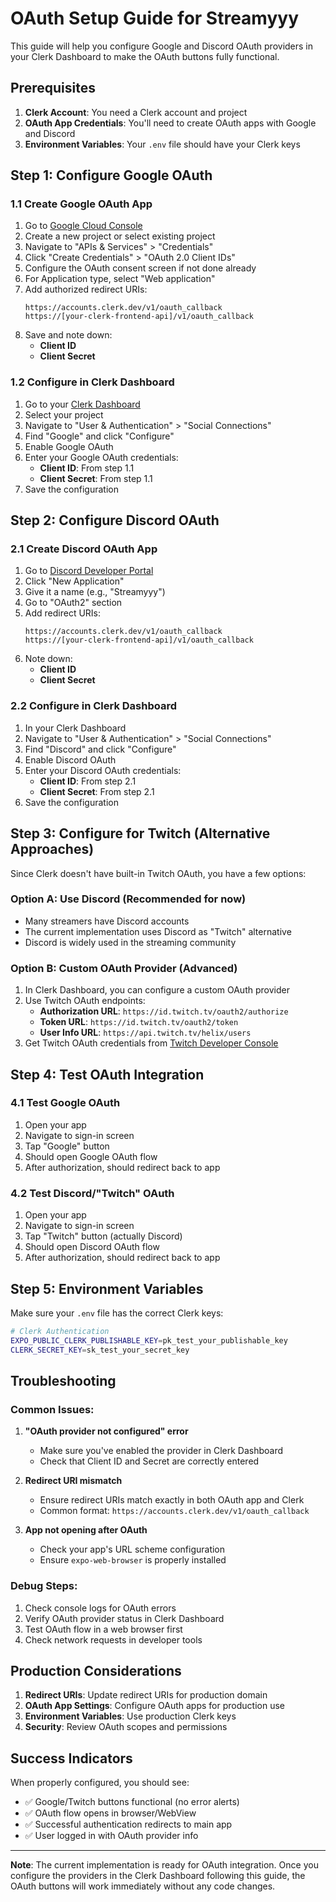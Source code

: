 # OAuth Setup Guide for Streamyyy

This guide will help you configure Google and Discord OAuth providers in your Clerk Dashboard to make the OAuth buttons fully functional.

## Prerequisites

1. **Clerk Account**: You need a Clerk account and project
2. **OAuth App Credentials**: You'll need to create OAuth apps with Google and Discord
3. **Environment Variables**: Your `.env` file should have your Clerk keys

## Step 1: Configure Google OAuth

### 1.1 Create Google OAuth App
1. Go to [Google Cloud Console](https://console.cloud.google.com/)
2. Create a new project or select existing project
3. Navigate to "APIs & Services" > "Credentials"
4. Click "Create Credentials" > "OAuth 2.0 Client IDs"
5. Configure the OAuth consent screen if not done already
6. For Application type, select "Web application"
7. Add authorized redirect URIs:
   ```
   https://accounts.clerk.dev/v1/oauth_callback
   https://[your-clerk-frontend-api]/v1/oauth_callback
   ```
8. Save and note down:
   - **Client ID**
   - **Client Secret**

### 1.2 Configure in Clerk Dashboard
1. Go to your [Clerk Dashboard](https://dashboard.clerk.com/)
2. Select your project
3. Navigate to "User & Authentication" > "Social Connections"
4. Find "Google" and click "Configure"
5. Enable Google OAuth
6. Enter your Google OAuth credentials:
   - **Client ID**: From step 1.1
   - **Client Secret**: From step 1.1
7. Save the configuration

## Step 2: Configure Discord OAuth

### 2.1 Create Discord OAuth App
1. Go to [Discord Developer Portal](https://discord.com/developers/applications)
2. Click "New Application"
3. Give it a name (e.g., "Streamyyy")
4. Go to "OAuth2" section
5. Add redirect URIs:
   ```
   https://accounts.clerk.dev/v1/oauth_callback
   https://[your-clerk-frontend-api]/v1/oauth_callback
   ```
6. Note down:
   - **Client ID**
   - **Client Secret**

### 2.2 Configure in Clerk Dashboard
1. In your Clerk Dashboard
2. Navigate to "User & Authentication" > "Social Connections"
3. Find "Discord" and click "Configure"
4. Enable Discord OAuth
5. Enter your Discord OAuth credentials:
   - **Client ID**: From step 2.1
   - **Client Secret**: From step 2.1
6. Save the configuration

## Step 3: Configure for Twitch (Alternative Approaches)

Since Clerk doesn't have built-in Twitch OAuth, you have a few options:

### Option A: Use Discord (Recommended for now)
- Many streamers have Discord accounts
- The current implementation uses Discord as "Twitch" alternative
- Discord is widely used in the streaming community

### Option B: Custom OAuth Provider (Advanced)
1. In Clerk Dashboard, you can configure a custom OAuth provider
2. Use Twitch OAuth endpoints:
   - **Authorization URL**: `https://id.twitch.tv/oauth2/authorize`
   - **Token URL**: `https://id.twitch.tv/oauth2/token`
   - **User Info URL**: `https://api.twitch.tv/helix/users`
3. Get Twitch OAuth credentials from [Twitch Developer Console](https://dev.twitch.tv/)

## Step 4: Test OAuth Integration

### 4.1 Test Google OAuth
1. Open your app
2. Navigate to sign-in screen
3. Tap "Google" button
4. Should open Google OAuth flow
5. After authorization, should redirect back to app

### 4.2 Test Discord/"Twitch" OAuth
1. Open your app
2. Navigate to sign-in screen  
3. Tap "Twitch" button (actually Discord)
4. Should open Discord OAuth flow
5. After authorization, should redirect back to app

## Step 5: Environment Variables

Make sure your `.env` file has the correct Clerk keys:

```bash
# Clerk Authentication
EXPO_PUBLIC_CLERK_PUBLISHABLE_KEY=pk_test_your_publishable_key
CLERK_SECRET_KEY=sk_test_your_secret_key
```

## Troubleshooting

### Common Issues:

1. **"OAuth provider not configured" error**
   - Make sure you've enabled the provider in Clerk Dashboard
   - Check that Client ID and Secret are correctly entered

2. **Redirect URI mismatch**
   - Ensure redirect URIs match exactly in both OAuth app and Clerk
   - Common format: `https://accounts.clerk.dev/v1/oauth_callback`

3. **App not opening after OAuth**
   - Check your app's URL scheme configuration
   - Ensure `expo-web-browser` is properly installed

### Debug Steps:

1. Check console logs for OAuth errors
2. Verify OAuth provider status in Clerk Dashboard
3. Test OAuth flow in a web browser first
4. Check network requests in developer tools

## Production Considerations

1. **Redirect URIs**: Update redirect URIs for production domain
2. **OAuth App Settings**: Configure OAuth apps for production use
3. **Environment Variables**: Use production Clerk keys
4. **Security**: Review OAuth scopes and permissions

## Success Indicators

When properly configured, you should see:
- ✅ Google/Twitch buttons functional (no error alerts)
- ✅ OAuth flow opens in browser/WebView
- ✅ Successful authentication redirects to main app
- ✅ User logged in with OAuth provider info

---

**Note**: The current implementation is ready for OAuth integration. Once you configure the providers in the Clerk Dashboard following this guide, the OAuth buttons will work immediately without any code changes.